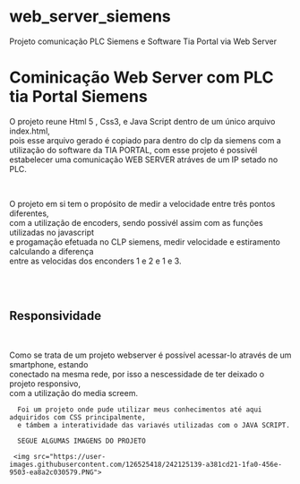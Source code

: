 # web_server_siemens
Projeto comunicação PLC Siemens e Software Tia Portal via Web Server
<h1> Cominicação Web Server com PLC tia Portal Siemens</h1>
  
<p> O projeto reune Html 5 , Css3, e Java Script dentro de um único arquivo index.html,<br>
  pois esse arquivo gerado é copiado para dentro do clp da siemens com a utilização do software da 
  TIA PORTAL, com esse projeto é possivél estabelecer uma comunicação WEB SERVER 
  atráves de um IP setado no PLC.</p>
  <br>
  <p> O projeto em si tem o propósito de medir a velocidade entre três pontos diferentes,<br>
  com a utilização de encoders, sendo possivél assim com as funções utilizadas no javascript<br>
  e progamação efetuada no CLP siemens, medir velocidade e estiramento calculando a diferença<br>
  entre as velocidas dos enconders 1 e 2 e 1 e 3.</p>
  
  <br>
  <br>
  <h2> Responsividade </h2>
  <br>
  
  <p>Como se trata de um projeto webserver é possível acessar-lo através de um smartphone, estando <br>
  conectado na mesma rede, por isso a nescessidade de ter deixado o projeto responsivo,<br>
  com a utilização do media screem. <br>
</p>
    
    
      Foi um projeto onde pude utilizar meus conhecimentos até aqui adquiridos com CSS principalmente, 
      e támbem a interatividade das variavés utilizadas com o JAVA SCRIPT.
      
      SEGUE ALGUMAS IMAGENS DO PROJETO 
      
     <img src="https://user-images.githubusercontent.com/126525418/242125139-a381cd21-1fa0-456e-9503-ea8a2c030579.PNG">
